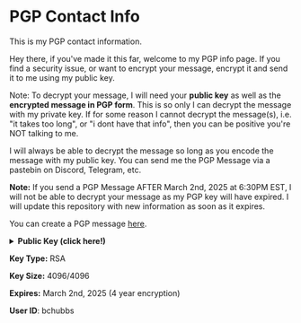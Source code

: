 # PGP Contact Info
This is my PGP contact information.

Hey there, if you've made it this far, welcome to my PGP info page.
If you find a security issue, or want to encrypt your message, encrypt it and send it to me using my public key.

Note: To decrypt your message, I will need your **public key** as well as the **encrypted message in PGP form**.
This is so only I can decrypt the message with my private key. If for some reason I cannot decrypt the message(s),
i.e. "it takes too long", or "i dont have that info", then you can be positive you're NOT talking to me.

I will always be able to decrypt the message so long as you encode the message with my public key.
You can send me the PGP Message via a pastebin on Discord, Telegram, etc.

**Note:** If you send a PGP Message AFTER March 2nd, 2025 at 6:30PM EST, I will not be able to decrypt your message
as my PGP key will have expired. I will update this repository with new information as soon as it expires.

You can create a PGP message [here](https://heiswayi.github.io/pgp/).

<details>
  <summary><strong>Public Key (click here!)</strong></summary>
  
```
-----BEGIN PGP PUBLIC KEY BLOCK-----

xsFNBGA+ygABEADfQtvRA2L80xZzS7Y46bEmioOBlHTbgi/MFm7NE+f+7xFWHwjL
m7P24v2lsy0ETIMCtoAlp0lg30CjnjiA3AlCRmTO4fV8VsNFQDt6kf9S2MFsvL+4
SZ2QsR4iq3vIlodVrX/Nkf26133odK3xxD3aD5K3jZ8v0S9IHGtO88ZwonAbBbFK
doKT3vflBCST1Rb9qJSvj5TC3WOz93L8mBuKVjfLdy3yyuk3GUyR5FXvPt1M/yIZ
xcA2wctEmUllrbJgEfs8oLhTFmZrbPcNtqzRxEw6xymGCgshLiJc7xEBUCx/oleu
0op9ZeCZBONvDI+9kteoT+TkB78N7NByVx5IKwhgYKgaqbO6c52mTbCl1V2S9OYR
BqvdBHSoIG8LAMFD7tW0d8/yKTV6JxBSPdCTbaiHXEH1HNHYt7+nMvTS3/v7Sup3
X/UFWkTvM0OvIohbHzBbvIkfn6+Nsa8DwpmMIU1RiF2T4V2fiZDmdeVWD/ASVyNJ
ysFvnJY0q7FMXsKFyZ5dIQ1jOXfSr3EG/XpCxt0ePDc4PNtOW4WBtTzV6AD01T31
T/vP0y3n62u8IS+nxVL+yH8XAdMskVmfWUR1HMRhRD9Y4Hw2cjzvNEex1oEDhuYV
ivFT4FxoYa3WnUk16VwOchYlJhfItKovcN0kwJJwi9BhQXIawibvDgsaTwARAQAB
zRdiY2h1YmJzIDxsdWtlQGJ1c2h5LmdnPsLBbQQTAQoAFwUCYD7KAAIbLwMLCQcD
FQoIAh4BAheAAAoJEFsfU1CABD5vttcP/AjnLWhbBhI5ciFjDfDBAamIncBm6POc
T/Q3lWWwJR1ptA3dTaEDqp+Kbu0aL7AXqNyA0drh3CNHSR2o/Sa+nJfORr4FiMZ1
bvFI7jbGzsL0pSMumT6WEbMKq4pyKnTYoyvFJ2KEBowkVti6DYvdRW1CxG/qGGgI
xi35QP56WIiVHopwCW5a0t5gnxYRfUT2Ltbpz2CjCDAGRp4aQq4DMY4g80RQOuK2
kWYj46PmY/Ga2NwOYqEBm6CkHdn954JzTjIH6tFY4HvRD6FOXDpVaWqHAwoyzZU0
tIk6bqFYt3nF1Ak2h+QdfrnMcLFgAwNi9L+Z9aA2ene8r/346NAY4bhbwbcIYy1l
L0Qh2ny/7+d3IXx02c/YTgnY2LAyVF9UFz1uitByNhkOFq5MtGOC7OpZEVcPcmY8
jBws2BeaMlmr5Z9uEp9EJdPAGU3s8Vz22RiM64LUjt04iqb+y24iplxj1a5+ZzAn
aghiSMSEtIG95pL9UeB6+e9FdSfXIPu6kRE0ErZDT34mvji4/DrF6K8DsNz5Ydvt
mlqJrIa7S41mZYj/LU3BbEXIe27s/CXml/X+6izH5MgaFSebtINVN0ZQ3PomP6/7
ZHOt2FYeMjUv3C2eTsmbHbP1itF3ciW62Zp56exj80M2YN09wy5xE41Tqs0Aqfal
vVcPvwV13LPVzsFNBGA+ygABEADH+VE0V9tJqsdGJ40u70kSlUMIF1QEpVlpMsRW
c5jJS8fftLqsIiKkGiJBjOJGa9XDg75b71sI+YE1TX5aO86Uz7tW5DXm0iPw9BNk
2L8O6iDHI6syixC/F4iZfaITfbcP12eWlGVnwY+qaGzH6JFwwKSzMndwU1LRedbM
g1kJYeMGIP0mFhYuxiOl2ke6gr27I1OQMAnL32bB0sgBHZtZ/4ynNtQQZE1zrMNF
tLKcOpkiOFFfFlHqvVFOcXZ0LS16YvScVO+UMFxjqI8dhZJZ3Wjvy9tlqyP2mw5e
pCpMgFlv/FZz932AkaGHXsCNIEeNKd05hM40WhJ4be4Z2olFsELkcw2tBUd/ZtKU
ZCGWC9MBq0gUfYnS6fGxZaBBT1cnLyLoluDuOx8th1R7cmJGyxti2jwI16pqGDwO
HCZJErL0/Yd99lvyHbbA48tWbqFkiosbGr1ZJuPKQsX3Ugin2ep6qMeyj5clCfXk
jzmWs+irab3cEqchAaAd+i6CClr61i5DylKfCIcSDBm3lOiZzFig3HBWRYoMNYaB
b32gMH5y5+f0DtJzdt1TqQd9/ac9N8M5ZTlLIcKzdljOrkUacy3F8zrDOeOAC0CS
IW2VKks8AYxpgMK24jdyo5tgiyXRWZDpgBPbuVR6CH3iefuWruU+VD2w+1uVFGP5
9tf+2QARAQABwsOEBBgBCgAPBQJgPsoABQkPCZwAAhsuAikJEFsfU1CABD5vwV0g
BBkBCgAGBQJgPsoAAAoJEIICyB924ks+WyYQAMd7lDjknq8imT36I6OWdNoGxH4H
+lsHzg5gGVS++Oet9iunkSo/XNaRRpUE3e8gkLPfBHQ5ecKVX10LJeMq61nXIyww
Sg8C+UJf8eMaFebQW1079n0/FbAn9Ntz7WqcCSmZJG50Nb2FEiPM+lbbGEaMWJBx
LtzFeEO9VnW23LHCQSjFcSXFvhkJUYXMzh9HEPuKwf5doiut5mNxJd8oojMsJw4l
4HeWDr1pKYhF4OAJCfJZH1Yvkg83SVU6Skip8ObbRarB+00N6FlJnhssf1YLU8c7
kxOdaxNLe545ZyUMXOnNDcR1/j+jI3cMytl750rE3/68R7N6oK0HQX9tRfEN7987
jMrmhKYJHcXyf2DMtGmNXjyq9LzJbfRAkqxidRH1LnJy5ka+WaJuTp59UoqZO42p
PFfdRFWnWJHTtCkKpIUWLFUK8KglSFGNgjmbBs4WjEszMhjH9BK8QceozJL2QVfq
IpbaUswzVqzCIgHiLinTcr69EExFBr5uFwQWJe5362elrB9Ej88OhldXRqhqevrY
pY18JWwHL6IukgfYaKtpLqtnvt8mRSrHvCaCE56qjbUNsOJm9iQZL1ZcxNHzHFdb
Dmrqs4MDneK26ik1XdzW8fDgcQBk1p7IEQhLBs+IdvtyXtBtGAEcZswXYzNUOkKz
jOCHEyghdwoy+hZQeroQAMNd3qGUA+XSg1ExQEU8myZVbu4/X7ui2oaP0duxTi0B
bmqUTh6hZX1CLstYWju1Ef9vzirJ+0Mnq4ogJ9lFz1tImPY0z+19HEsDSj7jLSzs
ABc1JYRYxAK+Irf90NFDq9miEJ7IWM80VEoxZ9gDIToYSWPfx0PmSf6gnsKSBP6T
BGSYLohEjrRu5TCbY7SxNyFaHOisFs6BiJK28ZdzRHFbGuZZGPIU+b+Lfi5P9WXo
BUX0686VJ8WfivQIh0N/dk1juwRri5VxKIk7UiPoGdsqnIFtDmxHZvw048BkZN/k
CMlBG6KZrqRaCAI+InMEcQgtN9gKWIFHJQCqOau782B+wuEfed+vrmTwsmzD+6fy
QQ3s/0tmFy8czi/lHV8XcOPOhvYyVe/uFyEaWYu08Y8dZsA1ImPlSjzOK8uUb7K6
V8CfVp+iPiuZpOfy3wdQj0PdzFwRg2rigppbfJzSVfBHRSiJjUzAIOxQfl9rOBrG
9mhsIJooHGO2Qlr/4dUOhifo5uEcNiNMILSSs7TxSm1l+cHxZ7YThvX7erXzeYYB
e+uRRqIHVLwgupbI/yr1LNLKP9jn1ztGQbMg5Q6C8smbIiINb6vIbgRTQyHS6IQb
mpUJcya56plLItfAJnlSJPzBU26T9Y93GyrbYX/oIqjL1+lejlVMTt6/CcA4Miq3
zsFNBGA+ygABEADYAf0tR2hq7a8Gcd4bCZsi/DuShMQaR72B9pIRBtz9uFelwQJQ
u1dx7bPW/Fnz7IAWqIgwRO20w/GXuLghpoXSYrV3Q2OX4eciERy8G3spDwtAEpNB
VqsgySbmbWyEX0LfEmExG/iBYJ560SPH2ZzbesOE3n/zcOcvQrmpgECrE9mriYeO
mq3upQOQT3s+EcVqzyk6P70fiGHzJJ2oHDT6OwJ0e8NKh4hXz6BGhDKnlsoNsuYu
MbhMBm2at6TkmVKGkx1Zk1dlSHZ7JZVcDoUOydoFzQik+6PiGpw7h8gzhL5u8UQ8
flPt1gqKUVdOArx5LSElZztAsFUCr7QeTCnJ2QalUaEBMNJvy44PSCZN3vDVtXu3
A3yinIZXDkrFnDYybZgp5bLtrlVKn9A3gOkBahj0iZPiXM+ylpleFJWKGfoDxMo5
0lXhMkrIE/CcPJjdFrsWAHWCvvtluQQeBtAjUCOSVog6hP/jMcgQdLePLLDVezoV
g3zTZSGdxAnK/HSP5rSm9XO9q7jevQU+HfR4A3qmXLAxsmjStYgEhxGD+rgzXoom
z3eumJamdEEj4ZyY1vUTzg5wsG4jmeo9FE1LcpPbfMTMK4ps0/kYWDGPAOplynMe
ZgF/Nt0ETmA2iT2DzNg1Yx10CErssrSfxOXUAYHnjIIiGMD26j2LigTqBQARAQAB
wsOEBBgBCgAPBQJgPsoABQkPCZwAAhsuAikJEFsfU1CABD5vwV0gBBkBCgAGBQJg
PsoAAAoJEHF7yZ6Q6ZcCgAYP/Ry5kslsyT8/K4l+qfVKNiLlvEot8ncALPISfL/Q
ArdDNoi7Ak70PhzRb3XwHBKzfF0jHacOXdyaViW0YktmFwRdhW8p+DV6i75V2Ml2
rAMKSv4qxbmwM14vHjOlCXEUP7sH96Ov0NXciICfObaN/qUXlFs88yGsReTsLspm
zXX8CB3ztVLE4nUzixCHaYSkszZs7ATC+1ciA21D18M1++xBTGGVJwse8pau24OE
uJfnPmDHHLCGiKb2ci6bj7+BsYuSJ2SOytuuvUdH7t1qRnSfRsTFTe9pwhqm3gcT
L1QnfIugbxp+jQSgzrc7KVX1yGn3D//FQibIaLuqvkIuiLWCf5Qmz9RlXlTo0ShQ
yXyrwYTYPjBa6fVphLu/10I+EDQ4XdgIrYzJdV2axV/srm/JsFZbc3B4WaPbq7ks
MUVrk/FbPGjY0ovcf5SHT1NJuSuVuMW7GHI2qDwJFDsbIhrjFBOovGItDbgkbtYG
p6HPOMHig72VkF1b5qR0SyQ4Sq/iSQCK+cK60OoDKSUHeJjUvMiPTRZgfHsAdZOm
+2auM77O+g1kQVetpuRHvMRKxo08CUYTmDdUD8bXJx4Br3AMwkmcVacddr1kux5q
CDBaPsYKXlhIcuqvdqVE+LgC2dTtjTHEZ/lMj+H2RACKmnL3kV2xr3hYWo4m4SXx
qC1GxJgP/0aN+OBpE5YgDI6NkJvxZsGHTgyMT4t6qc19BNXjT+uJQrNHHk6g1pf0
WyUP0aLtFSaQ+MTl8F5QSjF5gjxLXNGrx+4rB3ydwHvLw40CvF5Za2x/1/aE/lmj
KhU8R9E5N8liNUZ6l9kspqF+P631OXyp4fMnlbVhHqq5m8Q7EFArIYp8l5wyc0vs
G/gwK3mYG696NKCUjJg9264gK1d4SYf336pW9c52Za1u0skv/ry+Sa0tS5FOn/RG
0arglBEBJbwJH71FBkEuc3oSdeR3yzaMEj9j926L7mVHSAlwvMHSOd9cgYsp7CNn
w3g0Kscf3klusJz7O6tKIMTDYVlvUytLARxQsCPSeLWgEcCQPSy+TcGtD10rnuVF
xoDONPcCWI83yxwRHP0L1W7JLAXEtL9dfnxNbu0I7nKNzcCKbp4wtaU5a85FU7YY
QGdRoElSgrrpg/m6tSTAgW2Ggvg0TUbM8y37kwS19id2e6Xv+LAByAU5mUoNdwD9
Zjudg1EgoIhJ3+EtLy1SejY1dWOFf0KH6c0I6RETwQcYeiWXMvxoa0icOIyyscNT
MbAyDym/KK5wKVczRPe4jyMFq7zwVcURlWAU56VFyONMsJzx9BBHY2IOSsQekCpr
k1OCLzQ+FAXzmUYh32pe7Xb91jDjJvV2a8sWkFg/VfTtG5Hvpgrt
=n6Fo
-----END PGP PUBLIC KEY BLOCK-----
```
</details>

**Key Type:** RSA

**Key Size:** 4096/4096

**Expires:** March 2nd, 2025 (4 year encryption)

**User ID**: bchubbs
